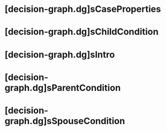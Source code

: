 # [decision-graph.dg]sCaseProperties



# [decision-graph.dg]sChildCondition



# [decision-graph.dg]sIntro



# [decision-graph.dg]sParentCondition



# [decision-graph.dg]sSpouseCondition



